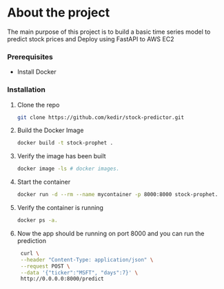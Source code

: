 # About the project
The main purpose of this project is to build a basic time series model to predict stock prices and Deploy using FastAPI to AWS EC2

### Prerequisites

* Install Docker 
  

### Installation

1. Clone the repo
   ```sh
   git clone https://github.com/kedir/stock-predictor.git
   ```
2. Build the Docker Image
   ```sh
   docker build -t stock-prophet .
   ```
3. Verify the image has been built
   ```sh
   docker image -ls # docker images.
   ```
4. Start the container
   ```sh
   docker run -d --rm --name mycontainer -p 8000:8000 stock-prophet.
   ```
5. Verify the container is running
   ```sh
   docker ps -a.
   ```
6. Now the app should be running on port 8000 and you can run the prediction
   ```sh
    curl \
    --header "Content-Type: application/json" \
    --request POST \
    --data '{"ticker":"MSFT", "days":7}' \
    http://0.0.0.0:8000/predict   
   ```
